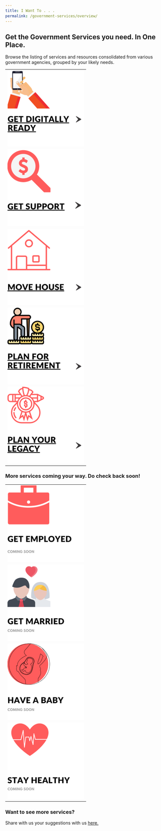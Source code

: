 ```yaml
---
title: I Want To . . .
permalink: /government-services/overview/
---
```


## Get the Government Services you need. In One Place.

Browse the listing of services and resources consolidated from various government agencies, grouped by your likely needs.

<style>
@media
only screen and (max-width: 760px),
(min-device-width: 768px) and (max-device-width: 1024px) {
  table, th, td {
    display: block;
  }
  table, tr, td {
    border: none !important;
  }
}
table, tr, td {
  border: none !important;
}
img {
  height: 243px !important;
  width: 243px !important;
}
</style>

<div class="tg-wrap"><table class="tg">
<tbody>
  <tr>
    <td class="tg-bagh"><a href="/government-services/get-digitally-ready/overview/"><img src="/images/06-digitally-ready.png" alt="Digital Readiness"></a></td>
    <td class="tg-baqh"><a href="https://articles.life.gov.sg/financial-support-workers-self-employed/"><img src="/images/02-get-support.png" alt="Govt Schemes and Benefits"></a></td>
  </tr>
  <tr>
    <td class="tg-baqh"><a href="/government-services/move-house/overview/"><img src="/images/05-move-house.png" alt="Housing and Property"></a></td>
    <td class="tg-baqh"><a href="/government-services/plan-for-retirement/overview/"><img src="/images/08-plan-retirement.png" alt="CPF and Retirement"></a></td>
  </tr>
  <tr>
    <td class="tg-baqh"><a href="/government-services/plan-legacy/overview/"><img src="/images/07-plan-legacy.png" alt="Estate Planning"></a></td>
  </tr>
</tbody>
</table>
</div>

### More services coming your way. Do check back soon!
  
<style>
@media
only screen and (max-width: 760px),
(min-device-width: 768px) and (max-device-width: 1024px) {
  table, th, td {
    display: block;
  }
  table, tr, td {
    border: none !important;
  }
}
table, tr, td {
  border: none !important;
}
</style>
<div class="tg-wrap"><table class="tg">
<tbody>
  <tr>
    <td class="tg-baqh"><img src="/images/01-get-employed.png" alt="Employment Support"></td>
    <td class="tg-baqh"><img src="/images/03-get-married(coming soon).png" alt="Coming Soon"></td>
  </tr>
  <tr>
    <td class="tg-baqh"><img src="/images/04-have-baby(coming soon).png" alt="Coming Soon"></td>
    <td class="tg-baqh"><a href="/government-services/stay-healthy/"><img src="/images/09-stay-healthy.png" alt="Healthcare"></a></td>
  </tr>
</tbody>
</table>
</div>

### Want to see more services?

Share with us your suggestions with us <a href="https://form.gov.sg/5ed0995e42ee5f00110e10cc" target="_blank">here.</a>
